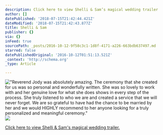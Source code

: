 ```yaml
---
description: Click here to view Shelli & Sam’s magical wedding trailer.
author: []
datePublished: '2018-07-15T21:42:44.421Z'
dateModified: '2018-07-15T21:42:43.877Z'
title: Shelli & Sam
publisher: {}
via: {}
inFeed: true
sourcePath: _posts/2016-10-12-9f58c3c1-1d8f-4171-a226-663bdb637497.md
starred: false
datePublishedOriginal: '2016-10-12T01:51:13.521Z'
_context: 'http://schema.org'
_type: Article

---
```

!["Reverend Jody was absolutely amazing. The ceremony that she created for us was so personal and wonderfully written. She was so lovely to work with and her genuine love for what she does shows in every step of the process. She truly listened to who we are and created a service that we will never forget. We are so grateful to have had the chance to be married by her and we would HIGHLY recommend to her anyone looking for a truly personalized and meaningful ceremony."](https://the-grid-user-content.s3-us-west-2.amazonaws.com/60569a4b-268c-4425-9789-25b899d95b5a.jpg)
![](https://the-grid-user-content.s3-us-west-2.amazonaws.com/2de54b4b-7706-4439-a9df-e2e57fc18155.jpg)

[Click here to view Shelli & Sam's magical wedding trailer.][0]

[0]: http://www.josephedwardsny.com/michelle-and-sams-new-years-eve-wedding-trailer/1625 "Click"